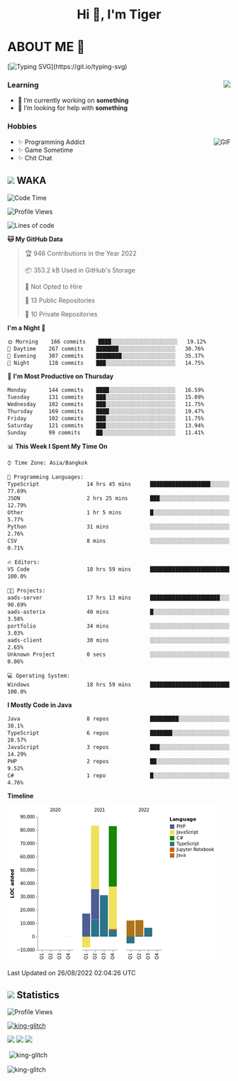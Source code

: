 <h1 align="center">Hi 👋, I'm Tiger</h1>




# ABOUT ME 💬

[![Typing SVG](https://readme-typing-svg.herokuapp.com?color=22F771&vCenter=true&lines=A+perssionate+developer+from+nowhere.)](https://git.io/typing-svg)

<div>
 <img align="right" src="https://spotify-github-profile.vercel.app/api/view?uid=12129734423&cover_image=false&theme=default&bar_color=22d016&bar_color_cover=true" />
 <h3>Learning</h3>
 
 <ul>
  <li>🔭 I’m currently working on <b>something</b></li>
  <li>🤝 I’m looking for help with <b>something</b></li>
 </ul>
 
</div>
<div>
 <h3>Hobbies</h3>
 <img align="right" height="475px"  alt="GIF" src="https://i.pinimg.com/originals/1f/b7/db/1fb7dbee557e5ed509f7517da8a84d58.gif" />
 <ul>
  <li>✨ Programming Addict</li>
  <li>✨ Game Sometime</li>
  <li>✨ Chit Chat</li>
 </ul>
 
</div>



## <img height="40" src="https://raw.githubusercontent.com/innng/innng/master/assets/kyubey.gif"/> WAKA

<!--START_SECTION:waka-->
![Code Time](http://img.shields.io/badge/Code%20Time-985%20hrs%2036%20mins-blue)

![Profile Views](http://img.shields.io/badge/Profile%20Views-14-blue)

![Lines of code](https://img.shields.io/badge/From%20Hello%20World%20I%27ve%20Written-233%20Thousand%20lines%20of%20code-blue)

**🐱 My GitHub Data** 

> 🏆 946 Contributions in the Year 2022
 > 
> 📦 353.2 kB Used in GitHub's Storage 
 > 
> 🚫 Not Opted to Hire
 > 
> 📜 13 Public Repositories 
 > 
> 🔑 10 Private Repositories  
 > 
**I'm a Night 🦉** 

```text
🌞 Morning    166 commits    ████░░░░░░░░░░░░░░░░░░░░░   19.12% 
🌆 Daytime    267 commits    ███████░░░░░░░░░░░░░░░░░░   30.76% 
🌃 Evening    307 commits    ████████░░░░░░░░░░░░░░░░░   35.37% 
🌙 Night      128 commits    ███░░░░░░░░░░░░░░░░░░░░░░   14.75%

```
📅 **I'm Most Productive on Thursday** 

```text
Monday       144 commits    ████░░░░░░░░░░░░░░░░░░░░░   16.59% 
Tuesday      131 commits    ███░░░░░░░░░░░░░░░░░░░░░░   15.09% 
Wednesday    102 commits    ███░░░░░░░░░░░░░░░░░░░░░░   11.75% 
Thursday     169 commits    ████░░░░░░░░░░░░░░░░░░░░░   19.47% 
Friday       102 commits    ███░░░░░░░░░░░░░░░░░░░░░░   11.75% 
Saturday     121 commits    ███░░░░░░░░░░░░░░░░░░░░░░   13.94% 
Sunday       99 commits     ██░░░░░░░░░░░░░░░░░░░░░░░   11.41%

```


📊 **This Week I Spent My Time On** 

```text
⌚︎ Time Zone: Asia/Bangkok

💬 Programming Languages: 
TypeScript               14 hrs 45 mins      ███████████████████░░░░░░   77.69% 
JSON                     2 hrs 25 mins       ███░░░░░░░░░░░░░░░░░░░░░░   12.79% 
Other                    1 hr 5 mins         █░░░░░░░░░░░░░░░░░░░░░░░░   5.77% 
Python                   31 mins             ░░░░░░░░░░░░░░░░░░░░░░░░░   2.76% 
CSV                      8 mins              ░░░░░░░░░░░░░░░░░░░░░░░░░   0.71%

🔥 Editors: 
VS Code                  18 hrs 59 mins      █████████████████████████   100.0%

🐱‍💻 Projects: 
aads-server              17 hrs 13 mins      ██████████████████████░░░   90.69% 
aads-asterix             40 mins             █░░░░░░░░░░░░░░░░░░░░░░░░   3.58% 
portfolio                34 mins             ░░░░░░░░░░░░░░░░░░░░░░░░░   3.03% 
aads-client              30 mins             ░░░░░░░░░░░░░░░░░░░░░░░░░   2.65% 
Unknown Project          0 secs              ░░░░░░░░░░░░░░░░░░░░░░░░░   0.06%

💻 Operating System: 
Windows                  18 hrs 59 mins      █████████████████████████   100.0%

```

**I Mostly Code in Java** 

```text
Java                     8 repos             █████████░░░░░░░░░░░░░░░░   38.1% 
TypeScript               6 repos             ███████░░░░░░░░░░░░░░░░░░   28.57% 
JavaScript               3 repos             ███░░░░░░░░░░░░░░░░░░░░░░   14.29% 
PHP                      2 repos             ██░░░░░░░░░░░░░░░░░░░░░░░   9.52% 
C#                       1 repo              █░░░░░░░░░░░░░░░░░░░░░░░░   4.76%

```


**Timeline**

![Chart not found](https://raw.githubusercontent.com/king-glitch/king-glitch/main/charts/bar_graph.png) 


 Last Updated on 26/08/2022 02:04:26 UTC
<!--END_SECTION:waka-->
## <img height="40" src="https://raw.githubusercontent.com/innng/innng/master/assets/kyubey.gif"/> Statistics
![Profile Views](https://komarev.com/ghpvc/?username=king-glitch)  

<p align="left"> 
 <a href="https://github.com/ryo-ma/github-profile-trophy">
  <img src="https://github-profile-trophy.vercel.app/?username=king-glitch&theme=dracula" alt="king-glitch" />
 </a> </p>

![](https://github-profile-summary-cards.vercel.app/api/cards/profile-details?username=king-glitch&theme=dracula)
![](https://github-profile-summary-cards.vercel.app/api/cards/stats?username=king-glitch&theme=dracula) 
![](https://github-profile-summary-cards.vercel.app/api/cards/productive-time?username=king-glitch&theme=dracula)


<p>&nbsp;<img align="center" src="https://github-readme-stats.vercel.app/api?username=king-glitch&theme=dracula" alt="king-glitch" /></p>

<p><img align="center" src="https://github-readme-streak-stats.herokuapp.com/?user=king-glitch&theme=dracula" alt="king-glitch" /></p>
